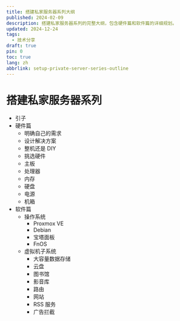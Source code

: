 ```yaml
---
title: 搭建私家服务器系列大纲
published: 2024-02-09
description: 搭建私家服务器系列的完整大纲，包含硬件篇和软件篇的详细规划。
updated: 2024-12-24
tags:
  - 技术分享
draft: true
pin: 0
toc: true
lang: zh
abbrlink: setup-private-server-series-outline
---
```


# 搭建私家服务器系列

- 引子
- 硬件篇
	- 明确自己的需求
	- 设计解决方案
	- 整机还是 DIY
	- 挑选硬件
	- 主板
	- 处理器
	- 内存
	- 硬盘
	- 电源
	- 机箱
- 软件篇
	- 操作系统
		- Proxmox VE
		- Debian
		- 宝塔面板
		- FnOS
	- 虚拟机子系统
		- 大容量数据存储
		- 云盘
		- 图书馆
		- 影音库
		- 路由
		- 网站
		- RSS 服务
		- 广告拦截
